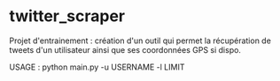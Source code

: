 # twitter_scraper
Projet d'entrainement : création d'un outil qui permet la récupération de tweets d'un utilisateur ainsi que ses coordonnées GPS si dispo.



USAGE : python main.py -u USERNAME -l LIMIT
